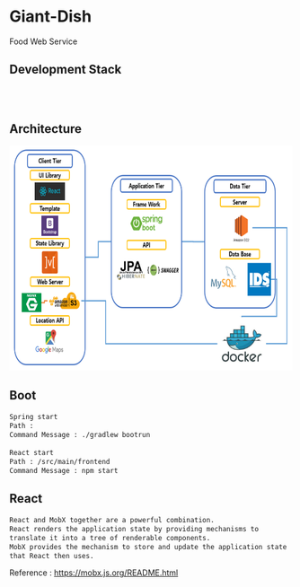 # Giant-Dish

Food Web Service

## Development Stack
<br>
<br>

## Architecture

<img src="README_IMG/Architecture.png" width="800" height ="400">

## Boot

```
Spring start
Path :
Command Message : ./gradlew bootrun

React start
Path : /src/main/frontend
Command Message : npm start
```

## React

```
React and MobX together are a powerful combination.
React renders the application state by providing mechanisms to translate it into a tree of renderable components.
MobX provides the mechanism to store and update the application state that React then uses.
```

Reference : https://mobx.js.org/README.html

